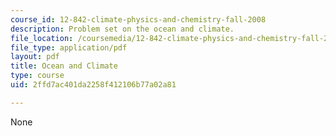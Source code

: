 ```yaml
---
course_id: 12-842-climate-physics-and-chemistry-fall-2008
description: Problem set on the ocean and climate.
file_location: /coursemedia/12-842-climate-physics-and-chemistry-fall-2008/2ffd7ac401da2258f412106b77a02a81_hw3.pdf
file_type: application/pdf
layout: pdf
title: Ocean and Climate
type: course
uid: 2ffd7ac401da2258f412106b77a02a81

---
```

None